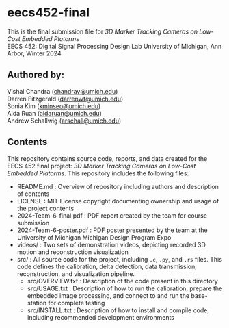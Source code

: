 # eecs452-final  
This is the final submission file for _3D Marker Tracking Cameras on Low-Cost Embedded Platorms_  
EECS 452: Digital Signal Processing Design Lab University of Michigan, Ann Arbor, Winter 2024  

## Authored by:  
Vishal Chandra (chandrav@umich.edu)  
Darren Fitzgerald (darrenwf@umich.edu)  
Sonia Kim (kminseo@umich.edu)  
Aida Ruan (aidaruan@umich.edu)  
Andrew Schallwig (arschall@umich.edu)  

## Contents  
This repository contains source code, reports, and data created for the EECS 452 final project: _3D Marker Tracking Cameras on Low-Cost Embedded Platorms_. This repository includes the following files:  
 - README.md : Overview of repository including authors and description of contents
 - LICENSE : MIT License copyright documenting ownership and usage of the project contents  
 - 2024-Team-6-final.pdf : PDF report created by the team for course submission
 - 2024-Team-6-poster.pdf : PDF poster presented by the team at the University of Michigan Michigan Design Program Expo   
 - videos/ : Two sets of demonstration videos, depicting recorded 3D motion and reconstruction visualization  
 - src/ :  All source code for the project, including `.c`, `.py`, and `.rs` files. This code defines the calibration, delta detection, data transmission, reconstruction, and visualization pipeline.  
    - src/OVERVIEW.txt : Description of the code present in this directory  
    - src/USAGE.txt : Description of how to run the calibration, prepare the embedded image processing, and connect to and run the base-station for complete testing  
    - src/INSTALL.txt : Description of how to install and compile code, including recommended development environments   

